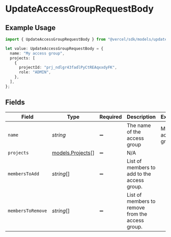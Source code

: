 # UpdateAccessGroupRequestBody

## Example Usage

```typescript
import { UpdateAccessGroupRequestBody } from "@vercel/sdk/models/updateaccessgroupop.js";

let value: UpdateAccessGroupRequestBody = {
  name: "My access group",
  projects: [
    {
      projectId: "prj_ndlgr43fadlPyCtREAqxxdyFK",
      role: "ADMIN",
    },
  ],
};
```

## Fields

| Field                                            | Type                                             | Required                                         | Description                                      | Example                                          |
| ------------------------------------------------ | ------------------------------------------------ | ------------------------------------------------ | ------------------------------------------------ | ------------------------------------------------ |
| `name`                                           | *string*                                         | :heavy_minus_sign:                               | The name of the access group                     | My access group                                  |
| `projects`                                       | [models.Projects](../models/projects.md)[]       | :heavy_minus_sign:                               | N/A                                              |                                                  |
| `membersToAdd`                                   | *string*[]                                       | :heavy_minus_sign:                               | List of members to add to the access group.      |                                                  |
| `membersToRemove`                                | *string*[]                                       | :heavy_minus_sign:                               | List of members to remove from the access group. |                                                  |